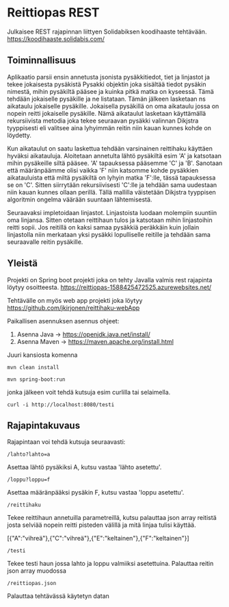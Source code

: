 # Reittiopas REST

Julkaisee REST rajapinnan liittyen Solidabiksen koodihaaste tehtävään. https://koodihaaste.solidabis.com/

## Toiminnallisuus

Aplikaatio parsii ensin annetusta jsonista pysäkkitiedot, tiet ja linjastot ja tekee jokaisesta pysäkistä Pysakki objektin joka sisältää tiedot pysäkin nimestä, mihin pysäkiltä pääsee ja kuinka pitkä matka on kyseessä. Tämä tehdään jokaiselle pysäkille ja ne listataan. Tämän jälkeen lasketaan ns aikataulu jokaiselle pysäkille. Jokaisella pysäkillä on oma aikataulu jossa on nopein reitti jokaiselle pysäkille. Nämä aikataulut lasketaan käyttämällä rekursiivista metodia joka tekee seuraavan pysäkki valinnan Dikjstra tyyppisesti eli valitsee aina lyhyimmän reitin niin kauan kunnes kohde on löydetty.

Kun aikataulut on saatu laskettua tehdään varsinainen reittihaku käyttäen hyväksi aikatauluja. Aloitetaan annetulta lähtö pysäkiltä esim 'A' ja katsotaan mihin pysäkeille siltä pääsee. 'A' tapauksessa pääsemme 'C' ja 'B'. Sanotaan että määränpäämme olisi vaikka 'F' niin katsomme kohde pysäkkien aikatauluista että miltä pysäkiltä on lyhyin matka 'F':lle, tässä tapauksessa se on 'C'. Sitten siirrytään rekursiivisesti 'C':lle ja tehdään sama uudestaan niin kauan kunnes ollaan perillä. Tällä mallilla väistetään Dikjstra tyyppisen algoritmin ongelma väärään suuntaan lähtemisestä.

Seuraavaksi impletoidaan linjastot. Linjastoista luodaan molempiin suuntiin oma linjansa. Sitten otetaan reittihaun tulos ja katsotaan mihin linjastoihin reitti sopii. Jos reitillä on kaksi samaa pysäkkiä peräkkäin kuin jollain linjastolla niin merkataan yksi pysäkki lopulliselle reitille ja tehdään sama seuraavalle reitin pysäkille.


## Yleistä
Projekti on Spring boot projekti joka on tehty Javalla valmis rest rajapinta löytyy osoitteesta.
https://reittiopas-1588425472525.azurewebsites.net/

Tehtävälle on myös web app projekti joka löytyy
https://github.com/jkirjonen/reittihaku-webApp

Paikallisen asennuksen asennus ohjeet:

  1. Asenna Java -> https://openjdk.java.net/install/
  2. Asenna Maven -> https://maven.apache.org/install.html
  
Juuri kansiosta komenna 
    
    mvn clean install
    
    mvn spring-boot:run
    
jonka jälkeen voit tehdä kutsuja esim curlilla tai selaimella.

    curl -i http://localhost:8080/testi
    
    
## Rajapintakuvaus

Rajapintaan voi tehdä kutsuja seuraavasti:

    /lahto?lahto=a

Asettaa lähtö pysäkiksi A, kutsu vastaa 'lähto asetettu'.

    /loppu?loppu=f

Asettaa määränpääksi pysäkin F, kutsu vastaa 'loppu asetettu'.

    /reittihaku

Tekee reittihaun annetuilla parametreillä, kutsu palauttaa json array reitistä josta selviää nopein reitti pisteden välillä ja mitä linjaa tulisi käyttää. 
  
[{"A":"vihreä"},{"C":"vihreä"},{"E":"keltainen"},{"F":"keltainen"}]


    /testi

Tekee testi haun jossa lahto ja loppu valmiiksi asetettuina. Palauttaa reitin json array muodossa


    /reittiopas.json

Palauttaa tehtävässä käytetyn datan
